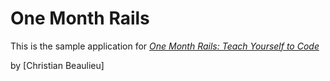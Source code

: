 # One Month Rails

This is the sample application for 
[*One Month Rails: Teach Yourself to Code*](http://onemonthrails.com)

by [Christian Beaulieu]
